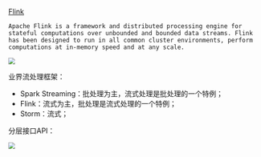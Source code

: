 [Flink](https://flink.apache.org/)

```
Apache Flink is a framework and distributed processing engine for stateful computations over unbounded and bounded data streams. Flink has been designed to run in all common cluster environments, perform computations at in-memory speed and at any scale.
```



<img src="D:\Github\StudyNote\大数据\Flink\asset\flink-overview.png" style="zoom:80%;" />



业界流处理框架：

* Spark Streaming：批处理为主，流式处理是批处理的一个特例；
* Flink：流式为主，批处理是流式处理的一个特例；
* Storm：流式；



分层接口API：



<img src="D:\Github\StudyNote\大数据\Flink\asset\api-stack.png" style="zoom:80%;" />




